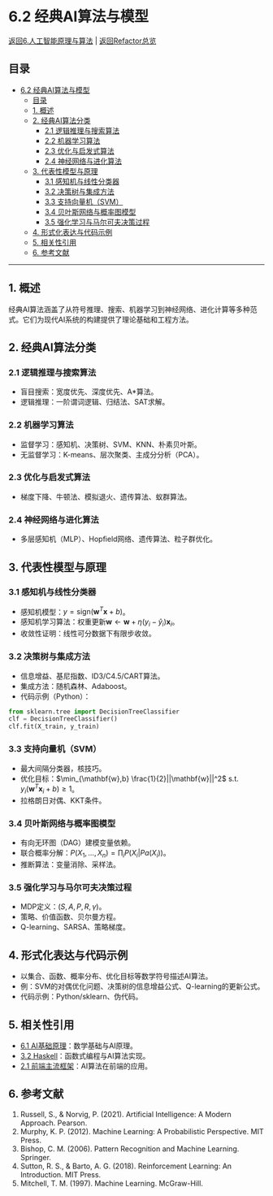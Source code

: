 # 6.2 经典AI算法与模型

[返回6.人工智能原理与算法](./README.md) | [返回Refactor总览](../README.md)

## 目录

- [6.2 经典AI算法与模型](#62-经典ai算法与模型)
  - [目录](#目录)
  - [1. 概述](#1-概述)
  - [2. 经典AI算法分类](#2-经典ai算法分类)
    - [2.1 逻辑推理与搜索算法](#21-逻辑推理与搜索算法)
    - [2.2 机器学习算法](#22-机器学习算法)
    - [2.3 优化与启发式算法](#23-优化与启发式算法)
    - [2.4 神经网络与进化算法](#24-神经网络与进化算法)
  - [3. 代表性模型与原理](#3-代表性模型与原理)
    - [3.1 感知机与线性分类器](#31-感知机与线性分类器)
    - [3.2 决策树与集成方法](#32-决策树与集成方法)
    - [3.3 支持向量机（SVM）](#33-支持向量机svm)
    - [3.4 贝叶斯网络与概率图模型](#34-贝叶斯网络与概率图模型)
    - [3.5 强化学习与马尔可夫决策过程](#35-强化学习与马尔可夫决策过程)
  - [4. 形式化表达与代码示例](#4-形式化表达与代码示例)
  - [5. 相关性引用](#5-相关性引用)
  - [6. 参考文献](#6-参考文献)

---

## 1. 概述

经典AI算法涵盖了从符号推理、搜索、机器学习到神经网络、进化计算等多种范式。它们为现代AI系统的构建提供了理论基础和工程方法。

## 2. 经典AI算法分类

### 2.1 逻辑推理与搜索算法

- 盲目搜索：宽度优先、深度优先、A*算法。
- 逻辑推理：一阶谓词逻辑、归结法、SAT求解。

### 2.2 机器学习算法

- 监督学习：感知机、决策树、SVM、KNN、朴素贝叶斯。
- 无监督学习：K-means、层次聚类、主成分分析（PCA）。

### 2.3 优化与启发式算法

- 梯度下降、牛顿法、模拟退火、遗传算法、蚁群算法。

### 2.4 神经网络与进化算法

- 多层感知机（MLP）、Hopfield网络、遗传算法、粒子群优化。

## 3. 代表性模型与原理

### 3.1 感知机与线性分类器

- 感知机模型：$y = \text{sign}(\mathbf{w}^T \mathbf{x} + b)$。
- 感知机学习算法：权重更新$\mathbf{w} \leftarrow \mathbf{w} + \eta(y_i - \hat{y}_i)\mathbf{x}_i$。
- 收敛性证明：线性可分数据下有限步收敛。

### 3.2 决策树与集成方法

- 信息增益、基尼指数、ID3/C4.5/CART算法。
- 集成方法：随机森林、Adaboost。
- 代码示例（Python）：

```python
from sklearn.tree import DecisionTreeClassifier
clf = DecisionTreeClassifier()
clf.fit(X_train, y_train)
```

### 3.3 支持向量机（SVM）

- 最大间隔分类器，核技巧。
- 优化目标：$\min_{\mathbf{w},b} \frac{1}{2}||\mathbf{w}||^2$ s.t. $y_i(\mathbf{w}^T\mathbf{x}_i + b) \geq 1$。
- 拉格朗日对偶、KKT条件。

### 3.4 贝叶斯网络与概率图模型

- 有向无环图（DAG）建模变量依赖。
- 联合概率分解：$P(X_1, ..., X_n) = \prod_i P(X_i | Pa(X_i))$。
- 推断算法：变量消除、采样法。

### 3.5 强化学习与马尔可夫决策过程

- MDP定义：$(S, A, P, R, \gamma)$。
- 策略、价值函数、贝尔曼方程。
- Q-learning、SARSA、策略梯度。

## 4. 形式化表达与代码示例

- 以集合、函数、概率分布、优化目标等数学符号描述AI算法。
- 例：SVM的对偶优化问题、决策树的信息增益公式、Q-learning的更新公式。
- 代码示例：Python/sklearn、伪代码。

## 5. 相关性引用

- [6.1 AI基础原理](./6.1%20AI基础原理.md)：数学基础与AI原理。
- [3.2 Haskell](../3.编程语言范式/3.2%20Haskell.md)：函数式编程与AI算法实现。
- [2.1 前端主流框架](../2.技术栈与框架/2.1%20前端主流框架.md)：AI算法在前端的应用。

## 6. 参考文献

1. Russell, S., & Norvig, P. (2021). Artificial Intelligence: A Modern Approach. Pearson.
2. Murphy, K. P. (2012). Machine Learning: A Probabilistic Perspective. MIT Press.
3. Bishop, C. M. (2006). Pattern Recognition and Machine Learning. Springer.
4. Sutton, R. S., & Barto, A. G. (2018). Reinforcement Learning: An Introduction. MIT Press.
5. Mitchell, T. M. (1997). Machine Learning. McGraw-Hill.
